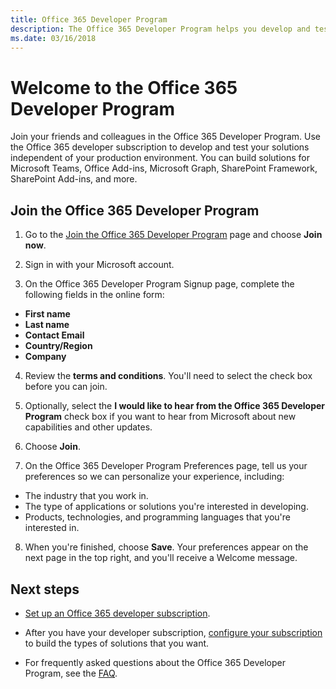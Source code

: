 ```yaml
---
title: Office 365 Developer Program
description: The Office 365 Developer Program helps you develop and test Office 365 solutions.
ms.date: 03/16/2018
---
```


# Welcome to the Office 365 Developer Program

Join your friends and colleagues in the Office 365 Developer Program. Use the Office 365 developer subscription to develop and test your solutions independent of your production environment. You can build solutions for Microsoft Teams, Office Add-ins, Microsoft Graph, SharePoint Framework, SharePoint Add-ins, and more.

## Join the Office 365 Developer Program

1. Go to the [Join the Office 365 Developer Program](https://aka.ms/devprogram) page and choose **Join now**.

2. Sign in with your Microsoft account.

3. On the Office 365 Developer Program Signup page, complete the following fields in the online form:

  - **First name**
  - **Last name**
  - **Contact Email**
  - **Country/Region**
  - **Company**

4. Review the **terms and conditions**. You'll need to select the check box before you can join.

5. Optionally, select the **I would like to hear from the Office 365 Developer Program** check box if you want to hear from Microsoft about new capabilities and other updates. 

6. Choose **Join**.

7. On the Office 365 Developer Program Preferences page, tell us your preferences so we can personalize your experience, including:

  - The industry that you work in.
  - The type of applications or solutions you're interested in developing.
  - Products, technologies, and programming languages that you're interested in.

8. When you're finished, choose **Save**. Your preferences appear on the next page in the top right, and you'll receive a Welcome message.

## Next steps

- [Set up an Office 365 developer subscription](office-365-developer-program-get-started.md). 

- After you have your developer subscription, [configure your subscription](configure-your-office-365-developer-subscription.md) to build the types of solutions that you want.

- For frequently asked questions about the Office 365 Developer Program, see the [FAQ](office-365-developer-program-faq.md).

